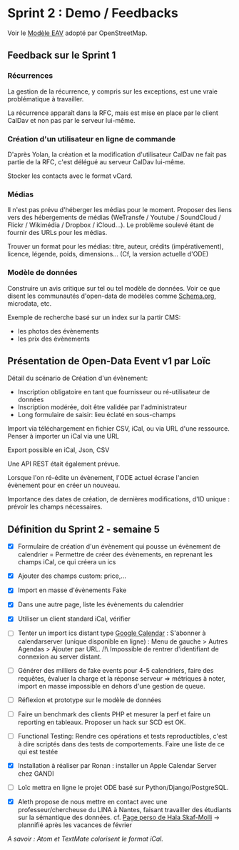 # Sprint 2 : Demo / Feedbacks

Voir le [Modèle EAV](http://en.wikipedia.org/wiki/Entity%E2%80%93attribute%E2%80%93value_model) adopté par OpenStreetMap.

## Feedback sur le Sprint 1

### Récurrences

La gestion de la récurrence, y compris sur les exceptions, est une vraie problématique à travailler.

La récurrence apparaît dans la RFC, mais est mise en place par le client CalDav et non pas par le serveur lui-même.

### Création d'un utilisateur en ligne de commande

D'après Yolan, la création et la modification d'utilisateur CalDav ne fait pas partie de la RFC, c'est délégué au serveur CalDav lui-même.

Stocker les contacts avec le format vCard.

### Médias

Il n'est pas prévu d'héberger les médias pour le moment. 
Proposer des liens vers des hébergements de médias (WeTransfe / Youtube / SoundCloud / Flickr / Wikimédia / Dropbox / iCloud...). Le problème soulevé étant de fournir des URLs pour les médias.

Trouver un format pour les médias: titre, auteur, crédits (impérativement), licence, légende, poids, dimensions... (Cf, la version actuelle d'ODE)

### Modèle de données

Construire un avis critique sur tel ou tel modèle de données.
Voir ce que disent les communautés d'open-data de modèles comme [Schema.org](http://schema.org/), microdata, etc.

Exemple de recherche basé sur un index sur la partir CMS:
- les photos des évènements
- les prix des évènements

## Présentation de Open-Data Event v1 par Loïc

Détail du scénario de Création d'un évènement:
- Inscription obligatoire en tant que fournisseur ou ré-utilisateur de données
- Inscription modérée, doit être validée par l'administrateur
- Long formulaire de saisir: lieu éclaté en sous-champs

Import via téléchargement en fichier CSV, iCal, ou via URL d'une ressource.
Penser à importer un iCal via une URL

Export possible en iCal, Json, CSV

Une API REST était également prévue.

Lorsque l'on ré-édite un évènement, l'ODE actuel écrase l'ancien évènement pour en créer un nouveau. 

Importance des dates de création, de dernières modifications, d'ID unique : prévoir les champs nécessaires.


## Définition du Sprint 2 - semaine 5

- [x] Formulaire de création d'un évènement qui pousse un évènement de calendrier = Permettre de créer des évènements, en reprenant les champs iCal, ce qui créera un ics
- [x] Ajouter des champs custom: price,...
- [x] Import en masse d'évènements Fake
- [x] Dans une autre page, liste les évènements du calendrier
- [x] Utiliser un client standard iCal, vérifier
- [ ] Tenter un import ics distant type [Google Calendar](https://www.google.com/calendar/render) : S'abonner à calendarserver (unique disponible en ligne)  : Menu de gauche > Autres Agendas > Ajouter par URL. /!\ Impossible de rentrer d'identifiant de connexion au server distant.
- [ ] Générer des milliers de fake events pour 4-5 calendriers, faire des requêtes, évaluer la charge et la réponse serveur => métriques à noter, import en masse impossible en dehors d'une gestion de queue.
- [ ] Réflexion et prototype sur le modèle de données
- [ ] Faire un benchmark des clients PHP et mesurer la perf et faire un reporting en tableaux. Proposer un hack sur SCD est OK.
- [ ] Functional Testing: Rendre ces opérations et tests reproductibles, c'est à dire scriptés dans des tests de comportements. Faire une liste de ce qui est testée 
- [x] Installation à réaliser par Ronan : installer un Apple Calendar Server chez GANDI
- [ ] Loïc mettra en ligne le projet ODE basé sur Python/Django/PostgreSQL.
- [x] Aleth propose de nous mettre en contact avec une professeur/chercheuse du LINA à Nantes, faisant travailler des étudiants sur la sémantique des données. cf. [Page perso de Hala Skaf-Molli](http://pagesperso.lina.univ-nantes.fr/~skaf-h/pmwiki/pmwiki.php) -> plannifié après les vacances de février


*A savoir : Atom et TextMate colorisent le format iCal.*
